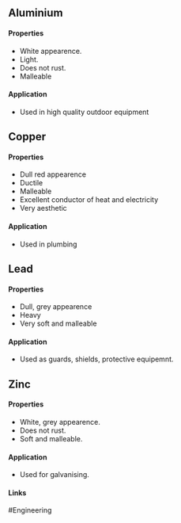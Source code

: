 

## Aluminium

#### Properties
- White appearence.
- Light.
- Does not rust.
- Malleable
#### Application
- Used in high quality outdoor equipment

## Copper

#### Properties
- Dull red appearence
- Ductile
- Malleable
- Excellent conductor of heat and electricity
- Very aesthetic
#### Application
- Used in plumbing

## Lead

#### Properties
- Dull, grey appearence
- Heavy
- Very soft and malleable
#### Application
- Used as guards, shields, protective equipemnt.

## Zinc

#### Properties
- White, grey appearence.
- Does not rust.
- Soft and malleable.
#### Application
- Used for galvanising.

#### Links
#Engineering